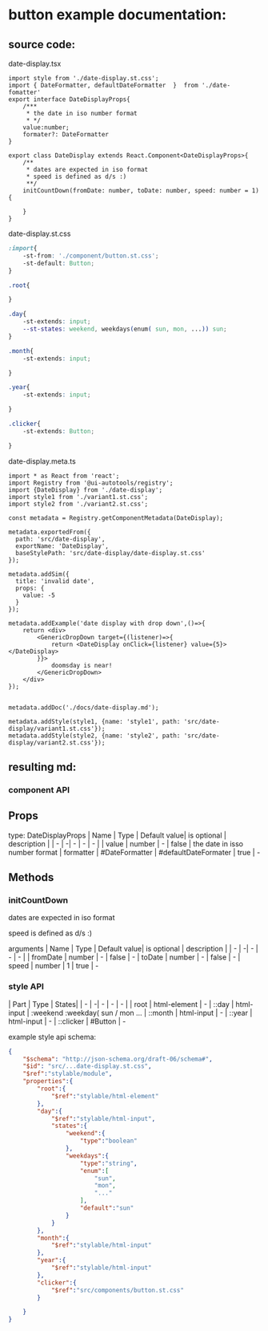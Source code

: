 # button example documentation:

## source code:

date-display.tsx
```tsx
import style from './date-display.st.css';
import { DateFormatter, defaultDateFormatter  }  from './date-fomatter'
export interface DateDisplayProps{
    /***
     * the date in iso number format
     * */
    value:number;
    formater?: DateFormatter
}

export class DateDisplay extends React.Component<DateDisplayProps>{
    /**
     * dates are expected in iso format
     * speed is defined as d/s :) 
     **/
    initCountDown(fromDate: number, toDate: number, speed: number = 1){

    }
}
```

date-display.st.css
```css
:import{
    -st-from: './component/button.st.css';
    -st-default: Button;
}

.root{

}

.day{
    -st-extends: input;
    --st-states: weekend, weekdays(enum( sun, mon, ...)) sun;
}

.month{
    -st-extends: input;

}

.year{
    -st-extends: input;

}

.clicker{
    -st-extends: Button;

}
```



date-display.meta.ts
```tsx
import * as React from 'react';
import Registry from '@ui-autotools/registry';
import {DateDisplay} from './date-display';
import style1 from './variant1.st.css';
import style2 from './variant2.st.css';

const metadata = Registry.getComponentMetadata(DateDisplay);

metadata.exportedFrom({
  path: 'src/date-display',
  exportName: 'DateDisplay',
  baseStylePath: 'src/date-display/date-display.st.css'
});

metadata.addSim({
  title: 'invalid date',
  props: {
    value: -5
  }
});

metadata.addExample('date display with drop down',()=>{
    return <div>
        <GenericDropDown target={(listener)=>{
            return <DateDisplay onClick={listener} value={5}></DateDisplay>
        }}>
            doomsday is near!
        </GenericDropDown>
    </div>
});


metadata.addDoc('./docs/date-display.md');

metadata.addStyle(style1, {name: 'style1', path: 'src/date-display/variant1.st.css'});
metadata.addStyle(style2, {name: 'style2', path: 'src/date-display/variant2.st.css'});

```


## resulting md:

### component API

## Props 

type: DateDisplayProps
| Name | Type | Default value| is optional | description |
| - | -| - | - | - |
| value | number | - | false | the date in isso number format
| formatter | #DateFormatter | #defaultDateFormater | true | -

## Methods

### initCountDown

dates are expected in iso format

speed is defined as d/s :) 


arguments
| Name | Type | Default value| is optional | description |
| - | -| - | - | - |
| fromDate | number | - | false | -
| toDate | number | - | false | -
| speed | number | 1 | true | -


### style API

| Part | Type | States| 
| - | -| - | - | - |
| root | html-element | -
| ::day | html-input | :weekend :weekday( sun / mon ...
| ::month | html-input |  -
| ::year | html-input |  -
| ::clicker | #Button |  -


example style api schema:

```json
{
    "$schema": "http://json-schema.org/draft-06/schema#",
    "$id": "src/...date-display.st.css",
    "$ref":"stylable/module",
    "properties":{
        "root":{
            "$ref":"stylable/html-element"
        },
        "day":{
            "$ref":"stylable/html-input",
            "states":{
                "weekend":{
                    "type":"boolean"
                },
                "weekdays":{
                    "type":"string",
                    "enum":[
                        "sun",
                        "mon",
                        "..."
                    ],
                    "default":"sun"
                }
            }
        },
        "month":{
            "$ref":"stylable/html-input"
        },
        "year":{
            "$ref":"stylable/html-input"
        },
        "clicker":{
            "$ref":"src/components/button.st.css"
        }

    }
}
```